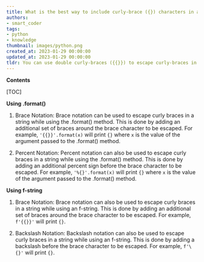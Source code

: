 ```yaml
---
title: What is the best way to include curly-brace ({}) characters in a string when using .format (or an f-string)?
authors:
- smart_coder
tags:
- python
- knowledge
thumbnail: images/python.png
created_at: 2023-01-29 00:00:00
updated_at: 2023-01-29 00:00:00
tldr: You can use double curly-braces ({{}}) to escape curly-braces in a string while using .format or an f-string.
---
```


**Contents**

[TOC]

**Using .format()**

1. Brace Notation:
    Brace notation can be used to escape curly braces in a string while using the .format() method. This is done by adding an additional set of braces around the brace character to be escaped. For example, `'{{}}'.format(x)` will print `{}` where `x` is the value of the argument passed to the .format() method.

2. Percent Notation:
    Percent notation can also be used to escape curly braces in a string while using the .format() method. This is done by adding an additional percent sign before the brace character to be escaped. For example, `'%{}'.format(x)` will print `{}` where `x` is the value of the argument passed to the .format() method.

**Using f-string**

1. Brace Notation:
    Brace notation can also be used to escape curly braces in a string while using an f-string. This is done by adding an additional set of braces around the brace character to be escaped. For example, `f'{{}}'` will print `{}`.

2. Backslash Notation:
    Backslash notation can also be used to escape curly braces in a string while using an f-string. This is done by adding a backslash before the brace character to be escaped. For example, `f'\{}'` will print `{}`.
